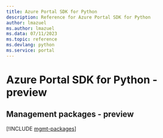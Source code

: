 ```yaml
---
title: Azure Portal SDK for Python
description: Reference for Azure Portal SDK for Python
author: lmazuel
ms.author: lmazuel
ms.data: 07/11/2023
ms.topic: reference
ms.devlang: python
ms.service: portal
---
```

# Azure Portal SDK for Python - preview

## Management packages - preview
[!INCLUDE [mgmt-packages](portal-mgmt-index.md)]